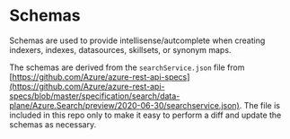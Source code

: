# Schemas

Schemas are used to provide intellisense/autcomplete when creating indexers,
indexes, datasources, skillsets, or synonym maps.

The schemas are derived from the `searchService.json` file from
[https://github.com/Azure/azure-rest-api-specs](https://github.com/Azure/azure-rest-api-specs/blob/master/specification/search/data-plane/Azure.Search/preview/2020-06-30/searchservice.json).
The file is included in this repo only to make it easy to perform a diff and
update the schemas as necessary.
